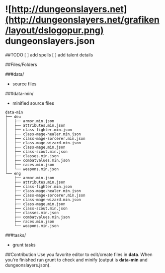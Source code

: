 ![http://dungeonslayers.net](http://dungeonslayers.net/grafiken/layout/dslogopur.png)
dungeonslayers.json
=============

##TODO
[ ] add spells
[ ] add talent details

##Files/Folders

###data/
+ source files

###data-min/
+ minified source files

```
data-min
├── deu
│   ├── armor.min.json
│   ├── attributes.min.json
│   ├── class-fighter.min.json
│   ├── class-mage-healer.min.json
│   ├── class-mage-sorcerer.min.json
│   ├── class-mage-wizard.min.json
│   ├── class-mage.min.json
│   ├── class-scout.min.json
│   ├── classes.min.json
│   ├── combatvalues.min.json
│   ├── races.min.json
│   └── weapons.min.json
└── eng
    ├── armor.min.json
    ├── attributes.min.json
    ├── class-fighter.min.json
    ├── class-mage-healer.min.json
    ├── class-mage-sorcerer.min.json
    ├── class-mage-wizard.min.json
    ├── class-mage.min.json
    ├── class-scout.min.json
    ├── classes.min.json
    ├── combatvalues.min.json
    ├── races.min.json
    └── weapons.min.json
```

###tasks/
+ grunt tasks

##Contribution
Use you favorite editor to edit/create files in **data**. When you're finished run grunt to check and minify (output is **data-min** and dungeonslayers.json).



